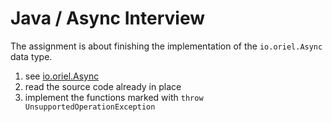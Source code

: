 # Java / Async Interview

The assignment is about finishing the implementation of the `io.oriel.Async`
data type.

1. see [io.oriel.Async](./src/main/java/io/oriel/Async.java)
2. read the source code already in place
3. implement the functions marked with `throw UnsupportedOperationException`
